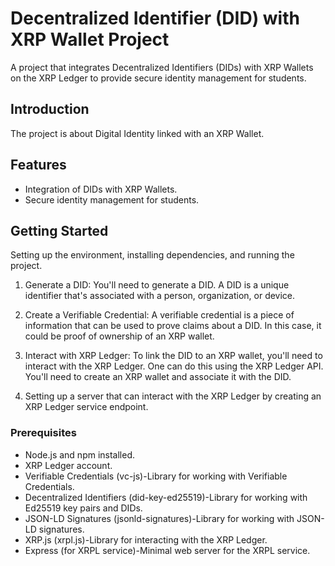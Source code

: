 # Decentralized Identifier (DID) with XRP Wallet Project


A project that integrates Decentralized Identifiers (DIDs) with XRP Wallets on the XRP Ledger to provide secure identity management for students.


  
## Introduction

The project is about Digital Identity linked with an XRP Wallet. 

## Features

- Integration of DIDs with XRP Wallets.
- Secure identity management for students.
  

## Getting Started

Setting up the environment, installing dependencies, and running the project.

1. Generate a DID: You'll need to generate a DID. A DID is a unique identifier that's associated with a person, organization, or device. 

2. Create a Verifiable Credential: A verifiable credential is a piece of information that can be used to prove claims about a DID. In this case, it could be proof of ownership of an XRP wallet.

3. Interact with XRP Ledger: To link the DID to an XRP wallet, you'll need to interact with the XRP Ledger. One can do this using the XRP Ledger API. You'll need to create an XRP wallet and associate it with the DID.
  
4. Setting up a server that can interact with the XRP Ledger by creating an XRP Ledger service endpoint.

### Prerequisites

- Node.js and npm installed.
- XRP Ledger account.
- Verifiable Credentials (vc-js)-Library for working with Verifiable Credentials.
- Decentralized Identifiers (did-key-ed25519)-Library for working with Ed25519 key pairs and DIDs.
- JSON-LD Signatures (jsonld-signatures)-Library for working with JSON-LD signatures.
- XRP.js (xrpl.js)-Library for interacting with the XRP Ledger.
- Express (for XRPL service)-Minimal web server for the XRPL service.





